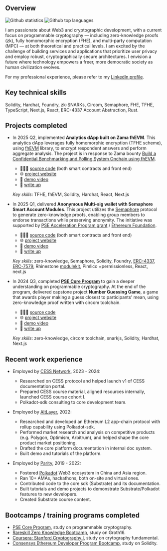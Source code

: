 ## Overview

![Github statistics](https://github-readme-stats.vercel.app/api?username=jimmychu0807&include_all_commits=true&count_private=true&hide_title=true&hide_border=true&show_icons=true&theme=graywhite)
![Github top languages](https://github-readme-stats.vercel.app/api/top-langs?username=jimmychu0807&locale=en&layout=compact&hide_border=true&theme=graywhite)

I am passionate about Web3 and cryptographic development, with a current focus on programmable cryptography — including zero-knowledge proofs (zk), fully homomorphic encryption (FHE), and multi-party computation (MPC) — at both theoretical and practical levels. I am excited by the challenge of building services and applications that prioritize user privacy and employ robust, cryptographically secure architectures. I envision a future where technology empowers a freer, more democratic society as human civilization evolves.

For my professional experience, please refer to my [LinkedIn profile](https://www.linkedin.com/in/jimmychu0807).

## Key technical skills

Solidity, Hardhat, Foundry, zk-SNARKs, Circom, Semaphore, FHE, TFHE, TypeScript, Next.js, React, ERC-4337 Account Abstraction, Rust.

## Projects completed

- In 2025 Q2, implemented **Analytics dApp built on Zama fhEVM**. This analytics dApp leverages fully homomorphic encryption (TFHE scheme), using [fhEVM](https://docs.zama.ai/fhevm) library, to encrypt respondent answers and perform aggregate analysis. The project is in response to Zama bounty [Build a Confidential Benchmarking and Polling System Onchain using fhEVM](https://github.com/zama-ai/bounty-program/issues/144).

  - 🧑🏻‍💻 [source code](https://github.com/jimmychu0807/analytics-dapp-zama) (both smart contracts and front end)
  - 🌐 [project website](https://analytics-zama.vercel.app)
  - 🎥 [demo video](https://www.loom.com/share/13061bce424e4bed9d7f7551d3f5f33d)
  - 📜 [write up](https://jimmychu0807.hk/analytics-zama)

  *Key skills*: TFHE, fhEVM, Solidity, Hardhat, React, Next.js

- In 2025 Q1, delivered **Anonymous Multi-sig wallet with Semaphore Smart Account Modules**. This project utilizes the [Semaphore](https://semaphore.pse.dev) protocol to generate zero-knowledge proofs, enabling group members to endorse transactions while preserving anonymity. The initiative was supported by [PSE Acceleration Program grant](https://github.com/privacy-scaling-explorations/acceleration-program/issues/72) / [Ethereum Foundation](https://blog.ethereum.org/2025/02/06/allocation-q4-24#:~:text=Semaphore%20Modular%20Smart%20Contract%20Validator%20Module).

  - 🧑🏻‍💻 [source code](https://github.com/jimmychu0807/semaphore-msa-modules) (both smart contracts and front end)
  - 🌐 [project website](https://semaphore-msa-modules.jimmychu0807.hk/)
  - 🎥 [demo video](https://www.loom.com/share/0b800171a4f1491f9eedd4f555569e37)
  - 📜 [write up](https://jimmychu0807.hk/semaphore-msa-modules)

  *Key skills*: zero-knowledge, Semaphore, Solidity, Foundry, [ERC-4337](https://www.erc4337.io/), [ERC-7579](https://erc7579.com/), Rhinestone [modulekit](https://docs.rhinestone.dev/build-modules/overview), Pimlico =permissionless, React, next.js

- In 2024 Q3, completed [**PSE Core Program**](https://pse.dev/en/programs) to gain a deeper understanding on programmable cryptography. At the end of the program, delivered capstone project **Number Guessing Game**, a game that awards player making a guess closest to participants' mean, using zero-knowledge proof written with circom toolchain.
  - 🧑🏻‍💻 [source code](https://github.com/jimmychu0807/number-guessing-game)
  - 🌐 [project website](https://guessing.jimmychu0807.hk)
  - 🎥 [demo video](https://www.youtube.com/watch?v=MrhGMfzsAX0)
  - 📜 [write up](https://jimmychu0807.hk/pse-core-capstone-project)

  *Key skills*: zero-knowledge, circom toolchain, snarkjs, Solidity, Hardhat, Next.js

## Recent work experience

- Employed by [CESS Network](https://cess.network/), 2023 - 2024:
  - Researched on CESS protocol and helped launch v1 of CESS documentation portal.
  - Prepared CESS course material, aligned resources internally, launched CESS course cohort I.
  - Polkadot-sdk consulting to core development team.

- Employed by [AltLayer](https://www.altlayer.io/), 2022:
  - Researched and developed an Ethereum L2 app-chain protocol with rollup capability using Polkadot-sdk.
  - Performed market research and analysis on competitive products (e.g. Polygon, Optimism, Arbitrum), and helped shape the core product market positioning.
  - Drafted the core platform documentation in internal doc system.
  - Built demo and tutorials of the platform.

- Employed by [Parity](https://www.parity.io/), 2019 - 2022:
  - Fostered [Polkadot](https://polkadot.com/) Web3 ecosystem in China and Asia region.
  - Ran 10+ AMAs, hackathons, both on-site and virtual ones.
  - Contributed code to the core sdk (Substrate) and its documentation.
  - Built tutorials and demo projects to demonstrate Substrate/Polkadot features to new developers.
  - Created Substrate course content.

## Bootcamps / training programs completed

- [PSE Core Program](https://pse.dev/en/programs), study on programmable cryptography.
- [Rareskill Zero Knowledge Bootcamp](https://www.rareskills.io/zk-bootcamp), study on Groth16.
- [Coursera: Stanford Cryptography I](https://www.coursera.org/learn/crypto), study on crytography fundamental.
- [Consensys Ethereum Developer Program Bootcamp](https://consensys.io/academy/bootcamp), study on Solidity.
